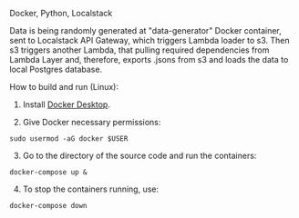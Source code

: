 Docker, Python, Localstack

Data is being randomly generated at "data-generator" Docker container, sent to Localstack API Gateway, which triggers Lambda loader to s3. Then s3 triggers another Lambda, that pulling required dependencies from Lambda Layer and, therefore, exports .jsons from s3 and loads the data to local Postgres database. 


How to build and run (Linux): 

1. Install [Docker Desktop](https://docs.docker.com/desktop/).


2. Give Docker necessary permissions:
```
sudo usermod -aG docker $USER
```

3. Go to the directory of the source code and run the containers:

```
docker-compose up &
```

4. To stop the containers running, use:

```
docker-compose down
```
